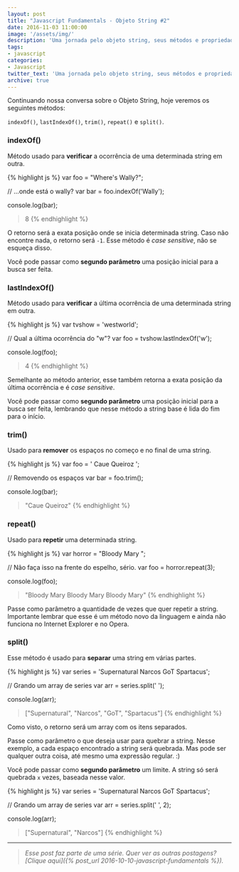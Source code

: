 ```yaml
---
layout: post
title: "Javascript Fundamentals - Objeto String #2"
date: 2016-11-03 11:00:00
image: '/assets/img/'
description: 'Uma jornada pelo objeto string, seus métodos e propriedades.'
tags:
- javascript
categories:
- Javascript
twitter_text: 'Uma jornada pelo objeto string, seus métodos e propriedades.'
archive: true
---
```


Continuando nossa conversa sobre o Objeto String, hoje veremos os seguintes métodos:

`indexOf()`, `lastIndexOf()`, `trim()`, `repeat()` e `split()`. 

### indexOf()

Método usado para **verificar** a ocorrência de uma determinada string em outra.

{% highlight js %}
var foo = "Where's Wally?";

// ...onde está o wally?
var bar = foo.indexOf('Wally');

console.log(bar);
> 8
{% endhighlight %}

O retorno será a exata posição onde se inicia determinada string. Caso não encontre nada, o retorno será `-1`. Esse método é _case sensitive_, não se esqueça disso.

Você pode passar como **segundo parâmetro** uma posição inicial para a busca ser feita.

### lastIndexOf()

Método usado para **verificar** a última ocorrência de uma determinada string em outra.

{% highlight js %}
var tvshow = 'westworld';

// Qual a última ocorrência do "w"?
var foo = tvshow.lastIndexOf('w');

console.log(foo);
> 4
{% endhighlight %}

Semelhante ao método anterior, esse também retorna a exata posição da última ocorrência e é _case sensitive_.

Você pode passar como **segundo parâmetro** uma posição inicial para a busca ser feita, lembrando que nesse método a string base é lida do fim para o início.

### trim()

Usado para **remover** os espaços no começo e no final de uma string.

{% highlight js %}
var foo = '   Caue Queiroz         ';

// Removendo os espaços
var bar = foo.trim();

console.log(bar);
> "Caue Queiroz"
{% endhighlight %}

### repeat()

Usado para **repetir** uma determinada string.

{% highlight js %}
var horror = "Bloody Mary ";

// Não faça isso na frente do espelho, sério.
var foo = horror.repeat(3);

console.log(foo);
> "Bloody Mary Bloody Mary Bloody Mary"
{% endhighlight %}

Passe como parâmetro a quantidade de vezes que quer repetir a string. Importante lembrar que esse é um método novo da linguagem e ainda não funciona no Internet Explorer e no Opera.

### split()

Esse método é usado para **separar** uma string em várias partes.

{% highlight js %}
var series = 'Supernatural Narcos GoT Spartacus';

// Grando um array de series
var arr = series.split(' ');

console.log(arr);
> ["Supernatural", "Narcos", "GoT", "Spartacus"]
{% endhighlight %}

Como visto, o retorno será um array com os itens separados.

Passe como parâmetro o que deseja usar para quebrar a string. Nesse exemplo, a cada espaço encontrado a string será quebrada. Mas pode ser qualquer outra coisa, até mesmo uma expressão regular. :)

Você pode passar como **segundo parâmetro** um limite. A string só será quebrada `x` vezes, baseada nesse valor.

{% highlight js %}
var series = 'Supernatural Narcos GoT Spartacus';

// Grando um array de series
var arr = series.split(' ', 2);

console.log(arr);
> ["Supernatural", "Narcos"]
{% endhighlight %}

---

> _Esse post faz parte de uma série. Quer ver as outras postagens? [Clique aqui]({% post_url 2016-10-10-javascript-fundamentals %})._